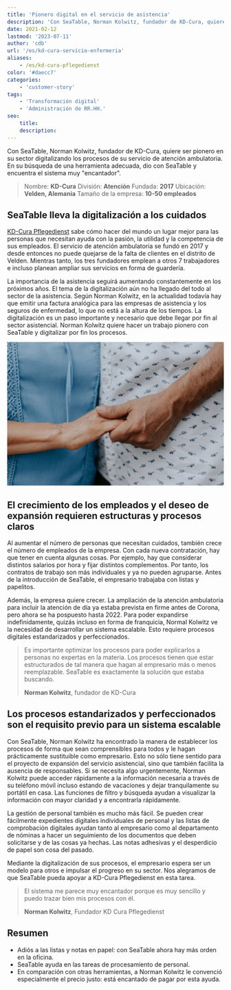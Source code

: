 ```yaml
---
title: 'Pionero digital en el servicio de asistencia'
description: 'Con SeaTable, Norman Kolwitz, fundador de KD-Cura, quiere hacer un trabajo pionero en su sector digitalizando los procesos de su servicio de atención ambulatoria. En su búsqueda de una herramienta adecuada, se topó con SeaTable y encuentra el sistema muy "encantador".'
date: 2021-02-12
lastmod: '2023-07-11'
author: 'cdb'
url: '/es/kd-cura-servicio-enfermeria'
aliases:
    - /es/kd-cura-pflegedienst
color: '#daecc7'
categories:
    - 'customer-story'
tags:
    - 'Transformación digital'
    - 'Administración de RR.HH.'
seo:
    title:
    description:
---
```


Con SeaTable, Norman Kolwitz, fundador de KD-Cura, quiere ser pionero en su sector digitalizando los procesos de su servicio de atención ambulatoria. En su búsqueda de una herramienta adecuada, dio con SeaTable y encuentra el sistema muy "encantador".

> Nombre: **KD-Cura**
> División: **Atención**
> Fundada: **2017**
> Ubicación: **Velden, Alemania**
> Tamaño de la empresa: **10-50 empleados**

## SeaTable lleva la digitalización a los cuidados

[KD-Cura Pflegedienst](https://www.kd-cura.de) sabe cómo hacer del mundo un lugar mejor para las personas que necesitan ayuda con la pasión, la utilidad y la competencia de sus empleados. El servicio de atención ambulatoria se fundó en 2017 y desde entonces no puede quejarse de la falta de clientes en el distrito de Velden. Mientras tanto, los tres fundadores emplean a otros 7 trabajadores e incluso planean ampliar sus servicios en forma de guardería.

La importancia de la asistencia seguirá aumentando constantemente en los próximos años. El tema de la digitalización aún no ha llegado del todo al sector de la asistencia. Según Norman Kolwitz, en la actualidad todavía hay que emitir una factura analógica para las empresas de asistencia y los seguros de enfermedad, lo que no está a la altura de los tiempos. La digitalización es un paso importante y necesario que debe llegar por fin al sector asistencial. Norman Kolwitz quiere hacer un trabajo pionero con SeaTable y digitalizar por fin los procesos.

![Digitalización de procesos en la atención ambulatoria con SeaTable](KD-Cura-pionarbeit-in-der-pflege.jpg)

## El crecimiento de los empleados y el deseo de expansión requieren estructuras y procesos claros

Al aumentar el número de personas que necesitan cuidados, también crece el número de empleados de la empresa. Con cada nueva contratación, hay que tener en cuenta algunas cosas. Por ejemplo, hay que considerar distintos salarios por hora y fijar distintos complementos. Por tanto, los contratos de trabajo son más individuales y ya no pueden agruparse. Antes de la introducción de SeaTable, el empresario trabajaba con listas y papelitos.

Además, la empresa quiere crecer. La ampliación de la atención ambulatoria para incluir la atención de día ya estaba prevista en firme antes de Corona, pero ahora se ha pospuesto hasta 2022. Para poder expandirse indefinidamente, quizás incluso en forma de franquicia, Normal Kolwitz ve la necesidad de desarrollar un sistema escalable. Esto requiere procesos digitales estandarizados y perfeccionados.

> Es importante optimizar los procesos para poder explicarlos a personas no expertas en la materia. Los procesos tienen que estar estructurados de tal manera que hagan al empresario más o menos reemplazable. SeaTable es exactamente la solución que estaba buscando.
>
> **Norman Kolwitz**, fundador de KD-Cura

## Los procesos estandarizados y perfeccionados son el requisito previo para un sistema escalable

Con SeaTable, Norman Kolwitz ha encontrado la manera de establecer los procesos de forma que sean comprensibles para todos y le hagan prácticamente sustituible como empresario. Esto no sólo tiene sentido para el proyecto de expansión del servicio asistencial, sino que también facilita la ausencia de responsables. Si se necesita algo urgentemente, Norman Kolwitz puede acceder rápidamente a la información necesaria a través de su teléfono móvil incluso estando de vacaciones y dejar tranquilamente su portátil en casa. Las funciones de filtro y búsqueda ayudan a visualizar la información con mayor claridad y a encontrarla rápidamente.

La gestión de personal también es mucho más fácil. Se pueden crear fácilmente expedientes digitales individuales de personal y las listas de comprobación digitales ayudan tanto al empresario como al departamento de nóminas a hacer un seguimiento de los documentos que deben solicitarse y de las cosas ya hechas. Las notas adhesivas y el desperdicio de papel son cosa del pasado.

Mediante la digitalización de sus procesos, el empresario espera ser un modelo para otros e impulsar el progreso en su sector. Nos alegramos de que SeaTable pueda apoyar a KD-Cura Pflegedienst en esta tarea.

> El sistema me parece muy encantador porque es muy sencillo y puedo trazar bien mis procesos con él.
>
> **Norman Kolwitz**, Fundador KD Cura Pflegedienst

## Resumen

- Adiós a las listas y notas en papel: con SeaTable ahora hay más orden en la oficina.
- SeaTable ayuda en las tareas de procesamiento de personal.
- En comparación con otras herramientas, a Norman Kolwitz le convenció especialmente el precio justo: está encantado de pagar por esta ayuda.
